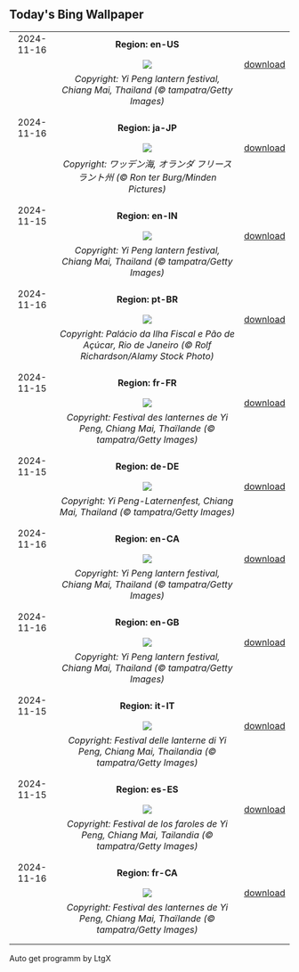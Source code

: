 ## Today's Bing Wallpaper
|      |      |      |
| :----: | :----: | :----: |
|2024-11-16|**Region: en-US**||
||![](https://www.bing.com/th?id=OHR.YiPengLanterns_EN-US2889801198_UHD.jpg&pid=hp&w=1152&h=648&rs=1&c=4)| [download](https://www.bing.com/th?id=OHR.YiPengLanterns_EN-US2889801198_UHD.jpg)|
||*Copyright: Yi Peng lantern festival, Chiang Mai, Thailand (© tampatra/Getty Images)*
||
|||
|2024-11-16|**Region: ja-JP**||
||![](https://www.bing.com/th?id=OHR.FrieslandNetherlands_JA-JP3280523442_UHD.jpg&pid=hp&w=1152&h=648&rs=1&c=4)| [download](https://www.bing.com/th?id=OHR.FrieslandNetherlands_JA-JP3280523442_UHD.jpg)|
||*Copyright: ワッデン海, オランダ フリースラント州 (© Ron ter Burg/Minden Pictures)*
||
|||
|2024-11-15|**Region: en-IN**||
||![](https://www.bing.com/th?id=OHR.YiPengLanterns_EN-IN5031761378_UHD.jpg&pid=hp&w=1152&h=648&rs=1&c=4)| [download](https://www.bing.com/th?id=OHR.YiPengLanterns_EN-IN5031761378_UHD.jpg)|
||*Copyright: Yi Peng lantern festival, Chiang Mai, Thailand (© tampatra/Getty Images)*
||
|||
|2024-11-16|**Region: pt-BR**||
||![](https://www.bing.com/th?id=OHR.RepublicaBR_PT-BR7751607802_UHD.jpg&pid=hp&w=1152&h=648&rs=1&c=4)| [download](https://www.bing.com/th?id=OHR.RepublicaBR_PT-BR7751607802_UHD.jpg)|
||*Copyright: Palácio da Ilha Fiscal e Pão de Açúcar, Rio de Janeiro (© Rolf Richardson/Alamy Stock Photo)*
||
|||
|2024-11-15|**Region: fr-FR**||
||![](https://www.bing.com/th?id=OHR.YiPengLanterns_FR-FR2863208745_UHD.jpg&pid=hp&w=1152&h=648&rs=1&c=4)| [download](https://www.bing.com/th?id=OHR.YiPengLanterns_FR-FR2863208745_UHD.jpg)|
||*Copyright: Festival des lanternes de Yi Peng, Chiang Mai, Thaïlande (© tampatra/Getty Images)*
||
|||
|2024-11-15|**Region: de-DE**||
||![](https://www.bing.com/th?id=OHR.YiPengLanterns_DE-DE2623141634_UHD.jpg&pid=hp&w=1152&h=648&rs=1&c=4)| [download](https://www.bing.com/th?id=OHR.YiPengLanterns_DE-DE2623141634_UHD.jpg)|
||*Copyright: Yi Peng-Laternenfest, Chiang Mai, Thailand (© tampatra/Getty Images)*
||
|||
|2024-11-16|**Region: en-CA**||
||![](https://www.bing.com/th?id=OHR.YiPengLanterns_EN-CA5878267253_UHD.jpg&pid=hp&w=1152&h=648&rs=1&c=4)| [download](https://www.bing.com/th?id=OHR.YiPengLanterns_EN-CA5878267253_UHD.jpg)|
||*Copyright: Yi Peng lantern festival, Chiang Mai, Thailand (© tampatra/Getty Images)*
||
|||
|2024-11-16|**Region: en-GB**||
||![](https://www.bing.com/th?id=OHR.YiPengLanterns_EN-GB5743270673_UHD.jpg&pid=hp&w=1152&h=648&rs=1&c=4)| [download](https://www.bing.com/th?id=OHR.YiPengLanterns_EN-GB5743270673_UHD.jpg)|
||*Copyright: Yi Peng lantern festival, Chiang Mai, Thailand (© tampatra/Getty Images)*
||
|||
|2024-11-15|**Region: it-IT**||
||![](https://www.bing.com/th?id=OHR.YiPengLanterns_IT-IT3348534532_UHD.jpg&pid=hp&w=1152&h=648&rs=1&c=4)| [download](https://www.bing.com/th?id=OHR.YiPengLanterns_IT-IT3348534532_UHD.jpg)|
||*Copyright: Festival delle lanterne di Yi Peng, Chiang Mai, Thailandia (© tampatra/Getty Images)*
||
|||
|2024-11-15|**Region: es-ES**||
||![](https://www.bing.com/th?id=OHR.YiPengLanterns_ES-ES0717973586_UHD.jpg&pid=hp&w=1152&h=648&rs=1&c=4)| [download](https://www.bing.com/th?id=OHR.YiPengLanterns_ES-ES0717973586_UHD.jpg)|
||*Copyright: Festival de los faroles de Yi Peng, Chiang Mai, Tailandia (© tampatra/Getty Images)*
||
|||
|2024-11-16|**Region: fr-CA**||
||![](https://www.bing.com/th?id=OHR.YiPengLanterns_FR-CA2324998357_UHD.jpg&pid=hp&w=1152&h=648&rs=1&c=4)| [download](https://www.bing.com/th?id=OHR.YiPengLanterns_FR-CA2324998357_UHD.jpg)|
||*Copyright: Festival des lanternes de Yi Peng, Chiang Mai, Thaïlande (© tampatra/Getty Images)*
||
|||

Auto get programm by LtgX

